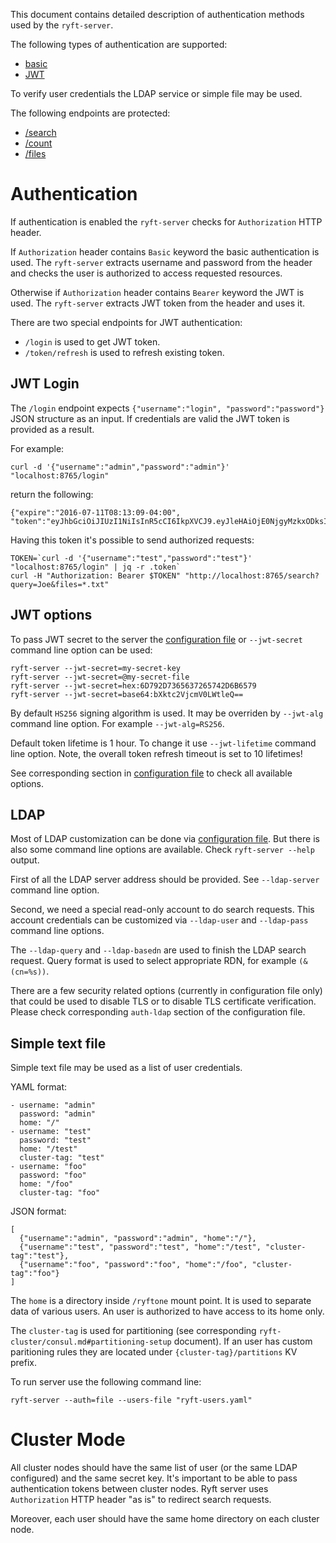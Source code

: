 This document contains detailed description of authentication methods used by the `ryft-server`.

The following types of authentication are supported:

- [basic](https://en.wikipedia.org/wiki/Basic_access_authentication)
- [JWT](https://jwt.io/introduction/)

To verify user credentials the LDAP service or simple file may be used.

The following endpoints are protected:

- [/search](./rest/search.md#search)
- [/count](./rest/search.md#count)
- [/files](./rest/files.md)


# Authentication

If authentication is enabled the `ryft-server` checks for `Authorization` HTTP header.

If `Authorization` header contains `Basic` keyword the basic authentication is used.
The `ryft-server` extracts username and password from the header and checks the user
is authorized to access requested resources.

Otherwise if `Authorization` header contains `Bearer` keyword the JWT is used.
The `ryft-server` extracts JWT token from the header and uses it.

There are two special endpoints for JWT authentication:

- `/login` is used to get JWT token.
- `/token/refresh` is used to refresh existing token.

## JWT Login

The `/login` endpoint expects `{"username":"login", "password":"password"}` JSON
structure as an input. If credentials are valid the JWT token is provided as a result.

For example:

```{.sh}
curl -d '{"username":"admin","password":"admin"}' "localhost:8765/login"
```

return the following:

```{.json}
{"expire":"2016-07-11T08:13:09-04:00",
"token":"eyJhbGciOiJIUzI1NiIsInR5cCI6IkpXVCJ9.eyJleHAiOjE0NjgyMzkxODksImlkIjoiYWRtaW4iLCJvcmlnX2lhdCI6MTQ2ODIzNTU4OX0.X_sO1pimiDQ9XGg37PzTYIB9ohu4DJM8VG9lgqd4sqg"}
```

Having this token it's possible to send authorized requests:

```{.sh}
TOKEN=`curl -d '{"username":"test","password":"test"}' "localhost:8765/login" | jq -r .token`
curl -H "Authorization: Bearer $TOKEN" "http://localhost:8765/search?query=Joe&files=*.txt"
```

## JWT options

To pass JWT secret to the server the [configuration file](./buildandrun.md#authentication-server-configuration)
or `--jwt-secret` command line option can be used:

```{.sh}
ryft-server --jwt-secret=my-secret-key
ryft-server --jwt-secret=@my-secret-file
ryft-server --jwt-secret=hex:6D792D7365637265742D6B6579
ryft-server --jwt-secret=base64:bXktc2VjcmV0LWtleQ==
```

By default `HS256` signing algorithm is used.
It may be overriden by `--jwt-alg` command line option.
For example `--jwt-alg=RS256`.

Default token lifetime is 1 hour.
To change it use `--jwt-lifetime` command line option.
Note, the overall token refresh timeout is set to 10 lifetimes!

See corresponding section in [configuration file](./buildandrun.md#authentication-server-configuration) to check all available options.


## LDAP

Most of LDAP customization can be done via [configuration file](./buildandrun.md#authentication-server-configuration).
But there is also some command line options are available.
Check `ryft-server --help` output.

First of all the LDAP server address should be provided.
See `--ldap-server` command line option.

Second, we need a special read-only account to do search requests.
This account credentials can be customized via `--ldap-user` and `--ldap-pass`
command line options.

The `--ldap-query` and `--ldap-basedn` are used to finish the LDAP search request.
Query format is used to select appropriate RDN, for example `(&(cn=%s))`.

There are a few security related options (currently in configuration file only)
that could be used to disable TLS or to disable TLS certificate verification.
Please check corresponding `auth-ldap` section of the configuration file.


## Simple text file

Simple text file may be used as a list of user credentials.

YAML format:

```{.yaml}
- username: "admin"
  password: "admin"
  home: "/"
- username: "test"
  password: "test"
  home: "/test"
  cluster-tag: "test"
- username: "foo"
  password: "foo"
  home: "/foo"
  cluster-tag: "foo"
```

JSON format:

```{.json}
[
  {"username":"admin", "password":"admin", "home":"/"},
  {"username":"test", "password":"test", "home":"/test", "cluster-tag":"test"},
  {"username":"foo", "password":"foo", "home":"/foo", "cluster-tag":"foo"}
]
```

The `home` is a directory inside `/ryftone` mount point.
It is used to separate data of various users.
An user is authorized to have access to its home only.

The `cluster-tag` is used for partitioning (see corresponding `ryft-cluster/consul.md#partitioning-setup` document).
If an user has custom paritioning rules they are located under `{cluster-tag}/partitions` KV prefix.

To run server use the following command line:

```{.sh}
ryft-server --auth=file --users-file "ryft-users.yaml"
```


# Cluster Mode

All cluster nodes should have the same list of user (or the same LDAP configured)
and the same secret key. It's important to be able to pass authentication tokens
between cluster nodes. Ryft server uses `Authorization` HTTP header "as is" to
redirect search requests.

Moreover, each user should have the same home directory on each cluster node.
